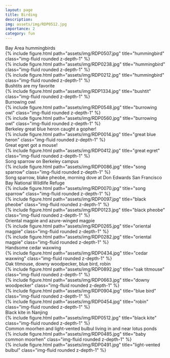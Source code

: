 ```yaml
---
layout: page
title: Birding
description: 
img: assets/img/RDP0512.jpg
importance: 2
category: fun
---
```

<div class="caption">
    Bay Area hummingbirds

<div class="row align-items-center">
    <div class="col-sm-6 mt-md-0">
        {% include figure.html path="assets/img/RDP0507.jpg" title="hummingbird" class="img-fluid rounded z-depth-1" %}
    </div>
    <div class="col-sm-6 mt-md-0">
        {% include figure.html path="assets/img/RDP0238.jpg" title="hummingbird" class="img-fluid rounded z-depth-1" %}
    </div>
</div>

<div class="row align-items-center">
    <div class="col-sm mt-3 mt-md-0">
        {% include figure.html path="assets/img/RDP0212.jpg" title="hummingbird" class="img-fluid rounded z-depth-1" %}
    </div>
</div>

<div class="caption">
    Bushtits are my favorite

<div class="container">
  <div class="row align-items-center">
    <div class="col-sm-3">
    </div>
    <div class="col-sm-8">
        {% include figure.html path="assets/img/RDP1334.jpg" title="bushtit" class="img-fluid rounded z-depth-1" %}
    </div>
    <div class="col-sm-3">
    </div>
  </div>

<div class="caption">
    Burrowing owl

<div class="container">
  <div class="row align-items-center">
    <div class="col-sm-2">
    </div>
    <div class="col-sm-8">
        {% include figure.html path="assets/img/RDP0548.jpg" title="burrowing owl" class="img-fluid rounded z-depth-1" %}
    </div>
    <div class="col-sm-3">
    </div>
  </div>
<div class="row align-items-center">
    <div class="col-sm mt-3 mt-md-0">
        {% include figure.html path="assets/img/RDP0560.jpg" title="burrowing owl" class="img-fluid rounded z-depth-1" %}
    </div>
</div>


<div class="caption">
    Berkeley great blue heron caught a gopher!

<div class="row align-items-center">
    <div class="col-sm mt-3 mt-md-0">
        {% include figure.html path="assets/img/RDP0014.jpg" title="great blue heron" class="img-fluid rounded z-depth-1" %}
    </div>
</div>

<div class="caption">
    Great egret got a mouse!

<div class="row align-items-center">
    <div class="col-sm mt-3 mt-md-0">
        {% include figure.html path="assets/img/RDP0412.jpg" title="great egret" class="img-fluid rounded z-depth-1" %}
    </div>
</div>

<div class="caption">
    Song sparrow on Berkeley campus

<div class="container">
  <div class="row align-items-center">
    <div class="col-sm-2">
    </div>
    <div class="col-sm-8">
        {% include figure.html path="assets/img/RDP0086.jpg" title="song sparrow" class="img-fluid rounded z-depth-1" %}
    </div>
    <div class="col-sm-3">
    </div>
  </div>

<div class="caption">
    Song sparrow, blake pheobe, morning dove at Don Edwards San Francisco Bay National Wildlife Refuge

<div class="row align-items-center">
    <div class="col-sm mt-3 mt-md-0">
        {% include figure.html path="assets/img/RDP0070.jpg" title="song sparrow" class="img-fluid rounded z-depth-1" %}
    </div>
</div>

<div class="row align-items-center">
    <div class="col-sm mt-3 mt-md-0">
        {% include figure.html path="assets/img/RDP0097.jpg" title="black pheobe" class="img-fluid rounded z-depth-1" %}
    </div>
</div>

<div class="row align-items-center">
    <div class="col-sm mt-3 mt-md-0">
        {% include figure.html path="assets/img/RDP0123.jpg" title="black pheobe" class="img-fluid rounded z-depth-1" %}
    </div>
</div>


<div class="caption">
    Oriental magpie and azure-winged magpie

<div class="row align-items-center">
    <div class="col-sm-6 mt-md-0">
        {% include figure.html path="assets/img/RDP0265.jpg" title="oriental magpie" class="img-fluid rounded z-depth-1" %}
    </div>
    <div class="col-sm-6 mt-md-0">
        {% include figure.html path="assets/img/RDP0282.jpg" title="oriental magpie" class="img-fluid rounded z-depth-1" %}
    </div>
</div>

<div class="caption">
    Handsome cedar waxwing

<div class="container">
  <div class="row align-items-center">
    <div class="col-sm-2">
    </div>
    <div class="col-sm-8">
        {% include figure.html path="assets/img/RDP0434.jpg" title="cedar waxwing" class="img-fluid rounded z-depth-1" %}
    </div>
    <div class="col-sm-3">
    </div>
  </div>

<div class="caption">
    Oak titmouse, downy woodpecker, blue bird, robin
</div>

<div class="container">
  <div class="row">
    <div class="col">
        {% include figure.html path="assets/img/RDP0892.jpg" title="oak titmouse" class="img-fluid rounded z-depth-1" %}
    </div>
    <div class="col">
        {% include figure.html path="assets/img/RDP0663.jpg" title="downy woodpecker" class="img-fluid rounded z-depth-1" %}
    </div>
    <div class="w-100">
    </div>
    <div class="col">
        {% include figure.html path="assets/img/RDP0904.jpg" title="blue bird" class="img-fluid rounded z-depth-1" %}
    </div>
    <div class="col">
        {% include figure.html path="assets/img/RDP0454.jpg" title="robin" class="img-fluid rounded z-depth-1" %}
    </div>
  </div>
</div>

<div class="caption">
    Black kite in Nanjing

<div class="row">
    <div class="col-sm mt-3 mt-md-0">
        {% include figure.html path="assets/img/RDP0512.jpg" title="black kite" class="img-fluid rounded z-depth-1" %}
    </div>
</div>

<div class="caption">
    Common moorhen and light-vented bulbul living in and near lotus ponds

<div class="row align-items-center">
    <div class="col-sm-6 mt-md-0">
        {% include figure.html path="assets/img/RDP0485.jpg" title="baby common moorhen" class="img-fluid rounded z-depth-1" %}
    </div>
    <div class="col-sm-6 mt-md-0">
        {% include figure.html path="assets/img/RDP0491.jpg" title="light-vented bulbul" class="img-fluid rounded z-depth-1" %}
    </div>
</div>
